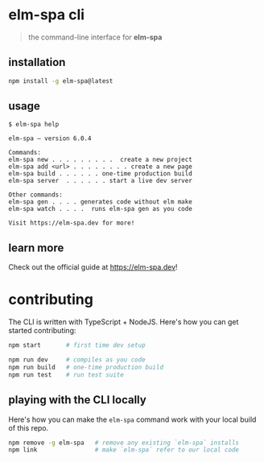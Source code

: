 # elm-spa cli
> the command-line interface for __elm-spa__

## installation

```bash
npm install -g elm-spa@latest
```

## usage

```
$ elm-spa help
```
```
elm-spa – version 6.0.4

Commands:
elm-spa new . . . . . . . . .  create a new project
elm-spa add <url> . . . . . . . . create a new page
elm-spa build . . . . . . one-time production build
elm-spa server  . . . . . . start a live dev server

Other commands:
elm-spa gen . . . . generates code without elm make
elm-spa watch . . . .  runs elm-spa gen as you code

Visit https://elm-spa.dev for more!
```

## learn more

Check out the official guide at https://elm-spa.dev!

# contributing

The CLI is written with TypeScript + NodeJS. Here's how you can get started contributing:

```bash
npm start       # first time dev setup
```

```bash
npm run dev     # compiles as you code
npm run build   # one-time production build
npm run test    # run test suite
```

## playing with the CLI locally

Here's how you can make the `elm-spa` command work with your local build of this
repo.

```bash
npm remove -g elm-spa   # remove any existing `elm-spa` installs
npm link                # make `elm-spa` refer to our local code
```